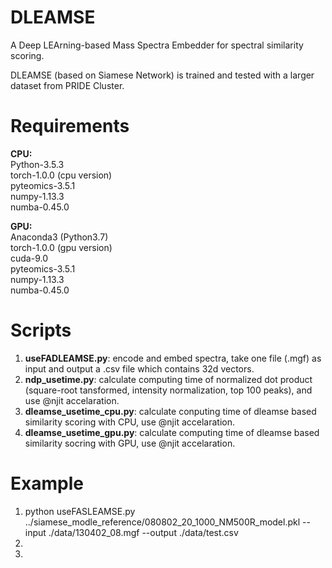 # DLEAMSE
A Deep LEArning-based Mass Spectra Embedder for spectral similarity scoring. 
  
DLEAMSE (based on Siamese Network) is trained and tested with a larger dataset from PRIDE Cluster. 

# Requirements
**CPU:**  
Python-3.5.3   
torch-1.0.0 (cpu version)    
pyteomics-3.5.1    
numpy-1.13.3    
numba-0.45.0

**GPU:**  
Anaconda3 (Python3.7)   
torch-1.0.0 (gpu version)  
cuda-9.0  
pyteomics-3.5.1      
numpy-1.13.3    
numba-0.45.0  

# Scripts
  1. **useFADLEAMSE.py**: encode and embed spectra, take one file (.mgf) as input and output a .csv file which contains 32d vectors.
  2. **ndp_usetime.py**: calculate computing time of normalized dot product (square-root tansformed, intensity normalization, top 100 peaks), and use @njit accelaration.
  3. **dleamse_usetime_cpu.py**: calculate conputing time of dleamse based similarity scoring with CPU, use @njit accelaration.
  4. **dleamse_usetime_gpu.py**: calculate computing time of dleamse based similarity socring with GPU, use @njit accelaration.
  
# Example
 1. python useFASLEAMSE.py ../siamese_modle_reference/080802_20_1000_NM500R_model.pkl --input ./data/130402_08.mgf --output ./data/test.csv
 2. 
 3. 


